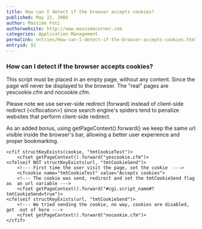 ```yaml
---
title: How can I detect if the browser accepts cookies?
published: May 22, 2006
author: Massimo Foti
authorwebsite: http://www.massimocorner.com
categories: Application Management
permalink: entries/How-can-I-detect-if-the-browser-accepts-cookies.html
entryid: 91
---
```


<h3>How can I detect if the browser accepts cookies?</h3>

<p>
This script must be placed in an empty page, without any content. Since  the page will never be displayed to the browser. The "real" pages are  yescookie.cfm and nocookie.cfm.
</p>

<p>
Please note we use server-side redirect (forward) instead of client-side  redirect (&lt;cflocation&gt;) since search engine's spiders tend to penalize  websites that perform client-side redirect.
</p>

<p>
As an added bonus, using getPageContext().forward() we keep the same url  visible inside the browser's bar, allowing a better user experience and proper bookmarking.
</p>

<pre><code class="language-markup">&lt;cfif structKeyExists(cookie, &quot;tmtCookieTest&quot;)&gt;
	&lt;cfset getPageContext().forward(&quot;yescookie.cfm&quot;)&gt;
&lt;cfelseif NOT structKeyExists(url, &quot;tmtCookieSend&quot;)&gt;
	&lt;!--- First time the user visit the page, set the cookie  ---&gt;
	&lt;cfcookie name=&quot;tmtCookieTest&quot; value=&quot;Accepts cookies&quot;&gt;
	&lt;!--- The cookie was send, redirect and set the tmtCookieSend flag as  an url variable ---&gt;
	&lt;cfset getPageContext().forward(&quot;#cgi.script_name#?tmtCookieSend=true&quot;)&gt;
&lt;cfelseif structKeyExists(url, &quot;tmtCookieSend&quot;)&gt;
	&lt;!--- We tried sending the cookie, no way, cookies are disabled, get  out of here ---&gt;
	&lt;cfset getPageContext().forward(&quot;nocookie.cfm&quot;)&gt;
&lt;/cfif&gt;
</code></pre>



